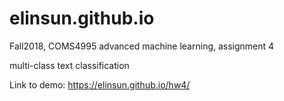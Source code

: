 # elinsun.github.io

Fall2018, COMS4995 advanced machine learning, assignment 4

multi-class text classification

Link to demo: https://elinsun.github.io/hw4/

